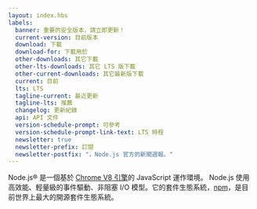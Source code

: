 ```yaml
---
layout: index.hbs
labels:
  banner: 重要的安全版本，請立即更新！
  current-version: 目前版本
  download: 下載
  download-for: 下載用於
  other-downloads: 其它下載
  other-lts-downloads: 其它 LTS 版下載
  other-current-downloads: 其它最新版下載
  current: 目前
  lts: LTS
  tagline-current: 最近更新
  tagline-lts: 推薦
  changelog: 更新紀錄
  api: API 文件
  version-schedule-prompt: 可參考
  version-schedule-prompt-link-text: LTS 時程
  newsletter: true
  newsletter-prefix: 訂閱
  newsletter-postfix: "，Node.js 官方的新聞週報。"
---
```


Node.js® 是一個基於 [Chrome V8 引擎](https://developers.google.com/v8/)的 JavaScript 運作環境。
Node.js 使用高效能、輕量級的事件驅動、非阻塞 I/O 模型。它的套件生態系統，[npm](https://www.npmjs.com/)，是目前世界上最大的開源套件生態系統。

